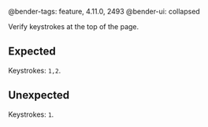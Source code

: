 @bender-tags: feature, 4.11.0, 2493
@bender-ui: collapsed

Verify keystrokes at the top of the page.

## Expected

Keystrokes: `1,2`.

## Unexpected

Keystrokes: `1`.
